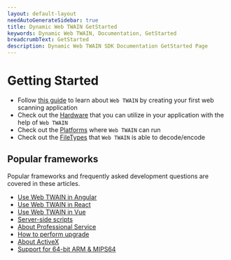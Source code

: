 ```yaml
---
layout: default-layout
needAutoGenerateSidebar: true
title: Dynamic Web TWAIN GetStarted
keywords: Dynamic Web TWAIN, Documentation, GetStarted
breadcrumbText: GetStarted
description: Dynamic Web TWAIN SDK Documentation GetStarted Page
---
```



# Getting Started

* Follow [this guide]({{site.getstarted}}Helloworld.html) to learn about `Web TWAIN` by creating your first web scanning application
* Check out the [Hardware]({{site.getstarted}}Hardware.html) that you can utilize in your application with the help of `Web TWAIN`
* Check out the [Platforms]({{site.getstarted}}Platform.html) where `Web TWAIN` can run
* Check out the [FileTypes]({{site.getstarted}}Filetype.html) that `Web TWAIN` is able to decode/encode

## Popular frameworks

Popular frameworks and frequently asked development questions are covered in these articles.

* [Use Web TWAIN in Angular]({{site.indepth}}development/angular.html)
* [Use Web TWAIN in React]({{site.indepth}}development/react.html)
* [Use Web TWAIN in Vue]({{site.indepth}}development/vue.html)
* [Server-side scripts]({{site.indepth}}development/Server-script.html)
* [About Professional Service]({{site.indepth}}development/Pro-service.html)
* [How to perform upgrade]({{site.indepth}}development/upgrade.html)
* [About ActiveX]({{site.indepth}}development/activex.html)
* [Support for 64-bit ARM & MIPS64]({{site.indepth}}development/armmips.html)
